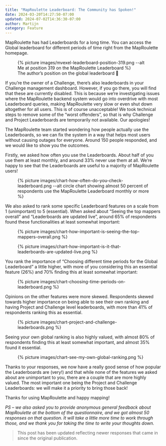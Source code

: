 ```yaml
---
title: "MapRoulette Leaderboard: The Community has Spoken!"
date: 2024-03-20T14:27:50-07:00
updated: 2024-07-02T14:36:30-07:00
author: Martijn
category: Feature
---
```


MapRoulette has had Leaderboards for a long time. You can access the
Global leaderboard for different periods of time right from the
MapRoulette homepage.

<figure>
{%
  picture images/mvexel-leaderboard-position-319.png
  --alt Me at position 319 on the MapRoulette Leaderboard
%}
<figcaption>The author’s position on the global leaderboard 🙁</figcaption>
</figure>

If you’re the owner of a Challenge, there’s also leaderboards in your
Challenge management dashboard. However, if you go there, you will find
that these are currently disabled. This is because we’re investigating
issues where the MapRoulette backend system would go into overdrive with
most Leaderboard queries, making MapRoulette very slow or even shut down
altogether for all users. This is of course unacceptable! We took
technical steps to remove some of the “worst offenders”, so that is why
Challenge and Project Leaderboards are temporarily not available. Our
apologies!

The MapRoulette team started wondering how people actually use the
Leaderboards, so we can fix the system in a way that helps most users
without causing outages for everyone. Around 150 people responded, and
we would like to show you the outcomes.

Firstly, we asked how often you use the Leaderboards. About half of you
use them at least monthly, and around 33% never use them at all. We’re
happy to see that the Leaderboards are useful to a majority of
MapRoulette users!

<figure>
{%
  picture images/chart-how-often-do-you-check-leaderboard.png
  --alt circle chart showing almost 50 percent of respondents use the MapRoulette Leaderboard monthly or more
%}
</figure>

We also asked to rank some specific Leaderboard features on a scale from
1 (unimportant) to 5 (essential). When asked about “Seeing the top
mappers overall” and “Leaderboards are updated live”, around 65% of
respondents found these functionalities at least somewhat important:

<figure>
{%
  picture images/chart-how-important-is-seeing-the-top-mappers-overall.png
%}
</figure>

<figure>
{%
  picture images/chart-how-important-is-it-that-leaderboards-are-updated-live.png
%}
</figure>

You rank the importance of “Choosing different time periods for the
Global Leaderboard” a little higher, with more of you considering this
an essential feature (26%) and 70% finding this at least somewhat
important:

<figure>
{% picture images/chart-choosing-time-periods-on-leaderboard.png %}
</figure>

Opinions on the other features were more skewed. Respondents skewed
towards higher importance on being able to see their own ranking and
having Project and Challenge level leaderboards, with more than 41% of
respondents ranking this as essential.

<figure>
{% picture images/chart-project-and-challenge-leaderboards.png %}
</figure>

Seeing your own global ranking is also highly valued, with almost 80% of
respondents finding this at least somewhat important, and almost 35%
found it essential.

<figure>
{% picture images/chart-see-my-own-global-ranking.png %}
</figure>

Thanks to your responses, we now have a really good sense of how popular
the Leaderboards are (very!) and that while none of the features we
asked about are unimportant to you, there are a couple that are more
highly valued. The most important one being the Project and Challenge
Leaderboards: we will make it a priority to bring those back!

Thanks for using MapRoulette and happy mapping!

*PS – we also asked you to provide anonymous general feedback about
MapRoulette at the bottom of the questionnaire, and we got almost 50
responses on that question. It will take a little more time to work
through those, and we thank you for taking the time to write your
thoughts down.*

> This post has been updated reflecting newer responses that came in
> since the original publication.

